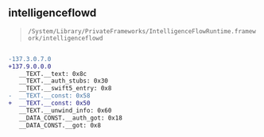 ## intelligenceflowd

> `/System/Library/PrivateFrameworks/IntelligenceFlowRuntime.framework/intelligenceflowd`

```diff

-137.3.0.7.0
+137.9.0.0.0
   __TEXT.__text: 0x8c
   __TEXT.__auth_stubs: 0x30
   __TEXT.__swift5_entry: 0x8
-  __TEXT.__const: 0x58
+  __TEXT.__const: 0x50
   __TEXT.__unwind_info: 0x60
   __DATA_CONST.__auth_got: 0x18
   __DATA_CONST.__got: 0x8

```
